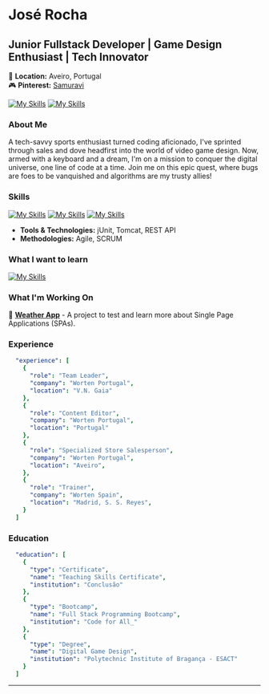 # José Rocha

## Junior Fullstack Developer | Game Design Enthusiast | Tech Innovator

📍 **Location:** Aveiro, Portugal  
🎮 **Pinterest:** [Samuravi](https://pinterest.pt/Goodies4Gamers)

[![My Skills](https://skillicons.dev/icons?i=gmail)](mailto:jose.f.rocha92@gmail.com)
[![My Skills](https://skillicons.dev/icons?i=linkedin)](https://www.linkedin.com/in/joseflrocha)

### About Me

A tech-savvy sports enthusiast turned coding aficionado, I've sprinted through sales and dove headfirst into the world of video game design. Now, armed with a keyboard and a dream, I'm on a mission to conquer the digital universe, one line of code at a time. Join me on this epic quest, where bugs are foes to be vanquished and algorithms are my trusty allies!

### Skills

[![My Skills](https://skillicons.dev/icons?i=java,js,html,css)](https://skillicons.dev)
[![My Skills](https://skillicons.dev/icons?i=spring,bootstrap,jquery)](https://skillicons.dev)
[![My Skills](https://skillicons.dev/icons?i=git,mysql,maven,ai,ps)](https://skillicons.dev)

- **Tools & Technologies:** jUnit, Tomcat, REST API
- **Methodologies:** Agile, SCRUM

### What I want to learn

[![My Skills](https://skillicons.dev/icons?i=react,vue,tailwind,figma)](https://skillicons.dev)


### What I'm Working On

🚀 **[Weather App](https://github.com/ShootiePT/weather-app)** - A project to test and learn more about Single Page Applications (SPAs).

### Experience

```yaml
  "experience": [
    {
      "role": "Team Leader",
      "company": "Worten Portugal",
      "location": "V.N. Gaia"
    },
    {
      "role": "Content Editor",
      "company": "Worten Portugal",
      "location": "Portugal"
    },
    {
      "role": "Specialized Store Salesperson",
      "company": "Worten Portugal",
      "location": "Aveiro",
    },
    {
      "role": "Trainer",
      "company": "Worten Spain",
      "location": "Madrid, S. S. Reyes",
    }
  ]
```

### Education

```yaml
  "education": [
    {
      "type": "Certificate",
      "name": "Teaching Skills Certificate",
      "institution": "Conclusão"
    },
    {
      "type": "Bootcamp",
      "name": "Full Stack Programming Bootcamp",
      "institution": "Code for All_"
    },
    {
      "type": "Degree",
      "name": "Digital Game Design",
      "institution": "Polytechnic Institute of Bragança - ESACT"
    }
  ]
```
---
